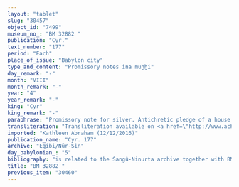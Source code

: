 ```yaml
---
layout: "tablet"
slug: "30457"
object_id: "7499"
museum_no_: "BM 32882 "
publication: "Cyr."
text_number: "177"
period: "Each"
place_of_issue: "Babylon city"
type_and_content: "Promissory notes ina muẖẖi"
day_remark: "-"
month: "VIII"
month_remark: "-"
year: "4"
year_remark: "-"
king: "Cyr"
king_remark: "-"
paraphrase: "Promissory note for silver. Antichretic pledge of a house.<br /> <strong>B</strong> owes 1 mina and 20 shekels of silver to <strong>A</strong>, an alphabet scribe (<em>sepīru</em>) in the crown prince&rsquo;s service (for whom, see also BM31343 and BM33118). Technically speaking, it is the crown prince&#39;s property (<em>makkūru</em>), managed by (<em>&scaron;a qātē</em>) <strong>A</strong>. The debtor&rsquo;s house located next to <strong>D<sub>1</sub></strong>&rsquo;s house and <strong>D<sub>2</sub></strong>&rsquo;s house is pledged to the creditor in lieu of paying interest (antichretic pledge). <strong>B</strong> will be charged (<em>man&ucirc;</em>) for whatever work (<em>dullu</em>) that is to be done in the house with bricks (<em>libittu</em>), reeds (<em>qan</em>&ucirc;) and beams (<em>gu&scaron;ūr</em>u). He should also caulk (<em>&scaron;an&ucirc;</em>) the roof and repair the wall foundations (<em>asurr&ucirc;</em>). <strong>E</strong> guarantees for the payment of the silver. Silver has been sent (<em>kaspa nadin, </em>lit. &ldquo;given&rdquo;) to <strong>B </strong>by&nbsp; <strong><sup>f</sup></strong><strong>F </strong>(<em>ina qibi</em>, lit. &ldquo;by order of ~)<strong>,</strong> a messenger (<em>m&acirc;rat &scaron;ipri</em>) of his mother(?) <strong><sup>f</sup></strong><strong>G.</strong> Names of 3 witnesses and the scribe.<br /> &nbsp;<br /> <strong>A </strong>= Gabbi-ilī-&scaron;arru-uṣur/Ilteri-hanān, scribe (<em>sepīru</em>) of the<strong> C</strong>, crown prince; <strong>B</strong> = Iddin-Nab&ucirc;/Nab&ucirc;-ahhē-iddin//Egibi; <strong>C </strong>= Cambyses, crown prince (<em>mār &scaron;arri</em>); <strong>D<sub>1 </sub></strong>= Bēl-iddin/Rēmūt//Dēk&ucirc;; <strong>D<sub>2 </sub></strong>= &Scaron;āpik-zēri/Nergal-u&scaron;allim//S&icirc;n-karābī-i&scaron;me; <strong>E</strong> = Nergal-ēṭir/Nab&ucirc;-ahhē-iddin//Egibi; <strong><sup>f</sup>F</strong> = <sup>f</sup>Ana-makani&scaron;u, messenger (<em>m&acirc;rat &scaron;ipri</em>) of <strong><sup>f</sup>G;</strong> <strong><sup>f</sup>G =</strong><sup> f</sup>Quda&scaron;u (probably <strong>B</strong>&#39;s mother).<br /> &nbsp;"
transliteration: "Transliteration available on <a href=\"http://www.achemenet.com/fr/item/?/sources-textuelles/textes-par-langues-et-ecritures/babylonien/archives-egibi/1669133\" target=\"_blank\">Achemenet</a>"
imported: "Kathleen Abraham (12/12/2016)"
publication_name: "Cyr. 177"
archive: "Egibi/Nūr-Sîn"
day_babylonian_: "5"
bibliography: "is related to the Šangû-Ninurta archive together with BM 31334, Nbn. 184, Ner. 34, Nbk. 172, Nbk. 164, Nbk. 142, Nbk. 133, BM 31343=BM 36494, BM 33118, BM 31629 (Wunsch 2005 AOAT 330)"
title: "BM 32882 "
previous_item: "30460"
---
```

